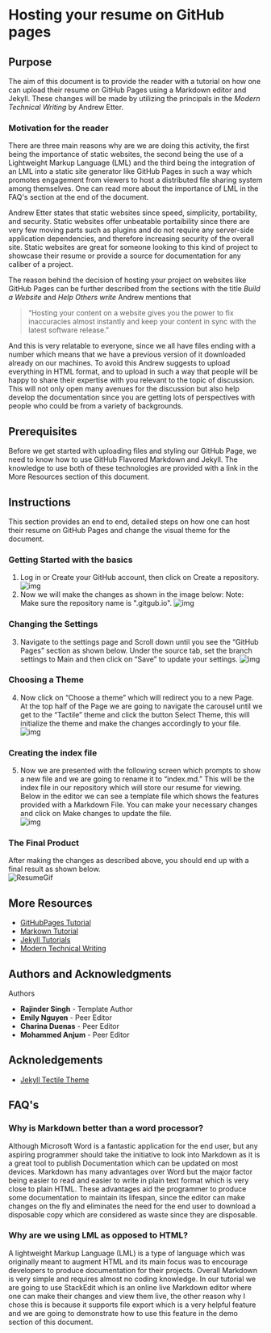 # Hosting your resume on GitHub pages

## Purpose
The aim of this document is to provide the reader with a tutorial on how one can upload their resume on GitHub Pages using a Markdown editor and Jekyll. These changes will be made by utilizing the principals in the *Modern Technical Writing* by Andrew Etter. 

### Motivation for the reader
There are three main reasons why are we are doing this activity, the first being the importance of static websites, the second being the use of a Lightweight Markup Language (LML) and the third being the integration of an LML into a static site generator like GitHub Pages in such a way which promotes engagement from viewers to host a distributed file sharing system among themselves. One can read more about the importance of LML in the FAQ's section at the end of the document.

Andrew Etter states that static websites since speed, simplicity, portability, and security. Static websites offer unbeatable portaibility since there are very few moving parts such as plugins and do not require any server-side application dependencies, and therefore increasing security of the overall site. Static websites are great for someone looking to this kind of project to showcase their resume or provide a source for documentation for any caliber of a project.  

The reason behind the decision of hosting your project on websites like GitHub Pages can be further described from the sections with the title *Build a Website* and *Help Others write* Andrew mentions that  

> “Hosting your content on a website gives you the power to fix inaccuracies almost instantly and keep your content in sync with the latest software release.”  

And this is very relatable to everyone, since we all have files ending with a number which means that we have a previous version of it downloaded already on our machines. To avoid this Andrew suggests to upload everything in HTML format, and to upload in such a way that people will be happy to share their expertise with you relevant to the topic of discussion. This will not only open many avenues for the discussion but also help develop the documentation since you are getting lots of perspectives with people who could be from a variety of backgrounds.  

## Prerequisites
Before we get started with uploading files and styling our GitHub Page, we need to know how to use GitHub Flavored Markdown and Jekyll. The knowledge to use both of these technologies are provided with a link in the More Resources section of this document.

## Instructions
This section provides an end to end, detailed steps on how one can host their resume on GitHub Pages and change the visual theme for the document.

### Getting Started with the basics  
1.	Log in or Create your GitHub account, then click on Create a repository.
![img](/Assets/create-repo.jpg)  
2.	Now we will make the changes as shown in the image below:
Note: Make sure the repository name is "<yourusername>.gitgub.io".
![img](/Assets/repo-settings.png)  

### Changing the Settings     
3.	Navigate to the settings page and Scroll down until you see the “GitHub Pages” section as shown below. Under the source tab, set the branch settings to Main and then click on “Save” to update your settings. 
![img](/Assets/repo-theme-change.png)    
### Choosing a Theme    
4.	 Now click on “Choose a theme” which will redirect you to a new Page. At the top half of the Page we are going to navigate the carousel until we get to the “Tactile” theme and click the button Select Theme, this will initialize the theme and make the changes accordingly to your file.  
![img](/Assets/theme-carousel.png)  

### Creating the index file  
5.	Now we are presented with the following screen which prompts to show a new file and we are going to rename it to “index.md.” This will be the index file in our repository which will store our resume for viewing. Below in the editor we can see a template file which shows the features provided with a Markdown File. You can make your necessary changes and click on Make changes to update the file.    
![img](/Assets/theme-edit.png)   

### The Final Product  
After making the changes as described above, you should end up with a final result as shown below.  
![ResumeGif](/Assets/resumeGif.gif)


## More Resources
* [GitHubPages Tutorial](https://guides.github.com/features/pages/)  
* [Markown Tutorial](https://www.markdownguide.org/)
* [Jekyll Tutorials](https://www.youtube.com/playlist?list=PLLAZ4kZ9dFpOPV5C5Ay0pHaa0RJFhcmcB) 
* [Modern Technical Writing](https://www.amazon.ca/Modern-Technical-Writing-Introduction-Documentation-ebook/dp/B01A2QL9SS)    


## Authors and Acknowledgments
Authors  
* **Rajinder Singh** - Template Author   
* **Emily Nguyen**   - Peer Editor    
* **Charina Duenas** - Peer Editor 
* **Mohammed Anjum** - Peer Editor 

## Acknoledgements 
* [Jekyll Tectile Theme](https://github.com/pages-themes/tactile)    


## FAQ's
### Why is Markdown better than a word processor?  
Although Microsoft Word is a fantastic application for the end user, but any aspiring programmer should take the initiative to look into Markdown as it is a great tool to publish Documentation which can be updated on most devices. Markdown has many advantages over Word but the major factor being easier to read and easier to write in plain text format which is very close to plain HTML. These advantages aid the programmer to produce some documentation to maintain its lifespan, since the editor can make changes on the fly and eliminates the need for the end user to download a disposable copy which are considered as waste since they are disposable. 
 
### Why are we using  LML as opposed to HTML?  
A lightweight Markup Language (LML) is a type of language which was originally meant to augment HTML and its main focus was to encourage developers to produce documentation for their projects. Overall Markdown is very simple and requires almost no coding knowledge. In our tutorial we are going to use StackEdit which is an online live Markdown editor where one can make their changes and view them live, the other reason why I chose this is because it supports file export which is a very helpful feature and we are going to demonstrate how to use this feature in the demo section of this document.  
